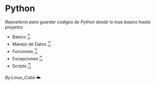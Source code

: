 # Python

_Repositorio para guardar codigos de Python desde lo mas basico hasta proyetos_

* Basico [:point_down:](./1-Basico)
* Manejo de Datos [:point_down:](./2-Manejo_de_Datos)
* Funciones [:point_down:](./3-Funciones)
* Excepciones [:point_down:](./4-Excepciones)
* Scripts [:point_down:](./Scripts)

_By_:*Linux_Cuba*  :cloud:
